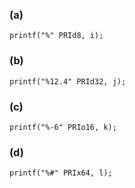 ### (a)
```
printf("%" PRId8, i);
```

### (b)
```
printf("%12.4" PRId32, j);
```

### (c)
```
printf("%-6" PRIo16, k);
```

### (d)
```
printf("%#" PRIx64, l);
```
